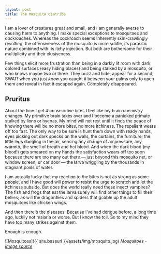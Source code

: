 ```yaml
---
layout: post
title: The mosquito diatribe
---
```



I am a lover of creatures great and small, and I am generally averse to causing harm to anything. I make special exceptions to mosquitoes and cockroaches. Whereas the cockroach seems inherently skin-crawlingly revolting, the offensiveness of the mosquito is more subtle, its parasitic nature combined with its itchy injection. But both are bothersome for their multiplicity and their elusiveness.

Few things elicit more frustration than being in a darkly lit room with dark colored surfaces (easy hiding places) and being stalked by a mosquito, or who knows maybe two or three. They buzz and hide, appear for a second, SWAT! when you just *know* you caught it between your palms only to open them and reveal in fact it escaped again. Completely disappeared.

## Pruritus
About the time I get 4 consecutive bites I feel like my brain chemistry changes. My primitive brain takes over and I become a panicked primate stalked by lions or hyenas. My mind will not rest until it finds the peace of knowing there will be no more bites, no more itchiness. The repellant wears off too fast. The only way to be sure is hunt them down with ready hands, eyes picking out dark specks on the walls, the curtains, the furniture; the little legs dangling in the air, sensing any change of air pressure, any warmth, the smell of breath and hot blood. And when the dark blood (my blood!) gets smeared on my hands the satisfaction wears off too soon because there are too many out there — just beyond this mosquito net, or window screen, or car door — the larva wriggling by the thousands in stagnant pools of water.

I am actually lucky that my reaction to the bites is not as strong as some people, and I have good will power to resist the urge to scratch and let the itchiness subside. But does the world really need these insect vampires? The fish and frogs that eat the larva surely will find other things to fill their bellies; as will the dragonflies and spiders that gobble up the adult mosquitoes like chicken wings.

And then there's the diseases. Because I’ve had dengue before, a long time ago, luckily not malaria or worse. But I know the toll. So to my mind they have too many strikes against them.

Enough is enough.

![Mosquitoes]({{ site.baseurl }}/assets/img/mosquito.jpg)
*Mosquitoes - [image source](https://media.defense.gov/2015/Jun/25/2001075001/780/780/0/150618-F-TN449-096.JPG)*
